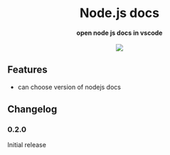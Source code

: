 <h1 align="center">Node.js docs</h1>

<div align="center">
  <strong>open node js docs in vscode</strong>
</div>

<br />

<div align="center">
  <a href="https://marketplace.visualstudio.com/items?itemName=Mukundan.nodejs-docs">
    <img src="https://vsmarketplacebadge.apphb.com/installs-short/mukundan.nodejs-docs.svg">
  </a>
</div>

## Features

 - can choose version of nodejs docs

## Changelog

### 0.2.0
Initial release

